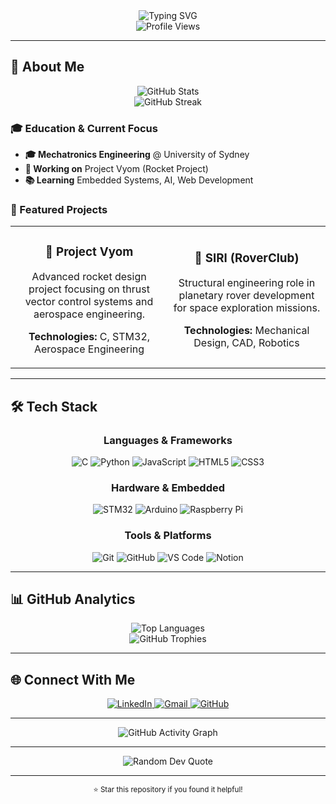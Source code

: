 <div align="center">
  <img src="https://readme-typing-svg.herokuapp.com?font=Fira+Code&weight=500&size=28&pause=1000&color=6366F1&center=true&vCenter=true&width=435&lines=Hi%2C+I'm+Aditya+%F0%9F%91%8B;Welcome+to+my+GitHub!" alt="Typing SVG" />
</div>

<div align="center">
  <img src="https://komarev.com/ghpvc/?username=adityasolanki24&style=flat-square&color=6366F1" alt="Profile Views" />
</div>

---

## 🚀 About Me

<div align="center">
  <img src="https://github-readme-stats.vercel.app/api?username=adityasolanki24&show_icons=true&theme=tokyonight&hide_border=true&bg_color=0D1117&title_color=6366F1&icon_color=6366F1&text_color=FFFFFF" alt="GitHub Stats" />
</div>

<div align="center">
  <img src="https://github-readme-streak-stats.herokuapp.com/?user=adityasolanki24&theme=tokyonight&hide_border=true&background=0D1117&stroke=6366F1&ring=6366F1&fire=6366F1&currStreakNum=FFFFFF&currStreakLabel=6366F1&sideNums=FFFFFF&sideLabels=6366F1&dates=6366F1" alt="GitHub Streak" />
</div>

### 🎓 Education & Current Focus
- **🎓 Mechatronics Engineering** @ University of Sydney
- **🚀 Working on** Project Vyom (Rocket Project)
- **📚 Learning** Embedded Systems, AI, Web Development

### 🌟 Featured Projects

<table>
  <tr>
    <td width="50%">
      <h3 align="center">🚀 Project Vyom</h3>
      <p align="center">
        Advanced rocket design project focusing on thrust vector control systems and aerospace engineering.
      </p>
      <p align="center">
        <strong>Technologies:</strong> C, STM32, Aerospace Engineering
      </p>
    </td>
    <td width="50%">
      <h3 align="center">🤖 SIRI (RoverClub)</h3>
      <p align="center">
        Structural engineering role in planetary rover development for space exploration missions.
      </p>
      <p align="center">
        <strong>Technologies:</strong> Mechanical Design, CAD, Robotics
      </p>
    </td>
  </tr>
</table>

---

## 🛠️ Tech Stack

<div align="center">
  <h3>Languages & Frameworks</h3>
  <img src="https://img.shields.io/badge/C-%2300599C.svg?style=for-the-badge&logo=c&logoColor=white" alt="C" />
  <img src="https://img.shields.io/badge/Python-3670A0?style=for-the-badge&logo=python&logoColor=ffdd54" alt="Python" />
  <img src="https://img.shields.io/badge/JavaScript-F7DF1E?style=for-the-badge&logo=javascript&logoColor=black" alt="JavaScript" />
  <img src="https://img.shields.io/badge/HTML5-E34F26?style=for-the-badge&logo=html5&logoColor=white" alt="HTML5" />
  <img src="https://img.shields.io/badge/CSS3-1572B6?style=for-the-badge&logo=css3&logoColor=white" alt="CSS3" />
</div>

<div align="center">
  <h3>Hardware & Embedded</h3>
  <img src="https://img.shields.io/badge/STM32-03234B?style=for-the-badge&logo=stmicroelectronics&logoColor=white" alt="STM32" />
  <img src="https://img.shields.io/badge/Arduino-00979D?style=for-the-badge&logo=Arduino&logoColor=white" alt="Arduino" />
  <img src="https://img.shields.io/badge/Raspberry%20Pi-A22846?style=for-the-badge&logo=Raspberry%20Pi&logoColor=white" alt="Raspberry Pi" />
</div>

<div align="center">
  <h3>Tools & Platforms</h3>
  <img src="https://img.shields.io/badge/Git-F05032?style=for-the-badge&logo=git&logoColor=white" alt="Git" />
  <img src="https://img.shields.io/badge/GitHub-100000?style=for-the-badge&logo=github&logoColor=white" alt="GitHub" />
  <img src="https://img.shields.io/badge/VS%20Code-007ACC?style=for-the-badge&logo=visual-studio-code&logoColor=white" alt="VS Code" />
  <img src="https://img.shields.io/badge/Notion-000000?style=for-the-badge&logo=notion&logoColor=white" alt="Notion" />
</div>

---

## 📊 GitHub Analytics

<div align="center">
  <img src="https://github-readme-stats.vercel.app/api/top-langs/?username=adityasolanki24&layout=compact&theme=tokyonight&hide_border=true&bg_color=0D1117&title_color=6366F1&text_color=FFFFFF" alt="Top Languages" />
</div>

<div align="center">
  <img src="https://github-profile-trophy.vercel.app/?username=adityasolanki24&theme=tokyonight&no-frame=true&no-bg=true&margin-w=4" alt="GitHub Trophies" />
</div>

---

## 🌐 Connect With Me

<div align="center">
  <a href="https://www.linkedin.com/in/adityasolanki24" target="_blank">
    <img src="https://img.shields.io/badge/LinkedIn-0077B5?style=for-the-badge&logo=linkedin&logoColor=white" alt="LinkedIn" />
  </a>
  <a href="mailto:adityasolanki24@gmail.com" target="_blank">
    <img src="https://img.shields.io/badge/Gmail-D14836?style=for-the-badge&logo=gmail&logoColor=white" alt="Gmail" />
  </a>
  <a href="https://github.com/adityasolanki24" target="_blank">
    <img src="https://img.shields.io/badge/GitHub-100000?style=for-the-badge&logo=github&logoColor=white" alt="GitHub" />
  </a>
</div>

---

<div align="center">
  <img src="https://github-readme-activity-graph.vercel.app/graph?username=adityasolanki24&theme=tokyo-night&hide_border=true&bg_color=0D1117&color=6366F1&line=6366F1&point=FFFFFF" alt="GitHub Activity Graph" />
</div>

---

<div align="center">
  <img src="https://quotes-github-readme.vercel.app/api?type=horizontal&theme=tokyonight" alt="Random Dev Quote" />
</div>

---

<div align="center">
  <sub>⭐ Star this repository if you found it helpful!</sub>
</div>
